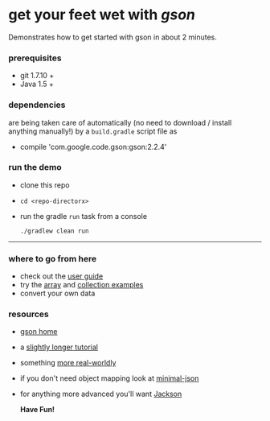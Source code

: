 # get your feet wet with *gson*    

Demonstrates how to get started with gson in about 2 minutes.  


### prerequisites

* git 1.7.10 +
* Java 1.5 +

### dependencies

are being taken care of automatically (no need to download / install anything manually!) by a `build.gradle` script file as

 * compile 'com.google.code.gson:gson:2.2.4'


### run the demo

* clone this repo
* `cd <repo-directorx>`
* run the gradle `run` task from a console

    `./gradlew clean run`


___

### where to go from here

* check out the [user guide](https://sites.google.com/site/gson/gson-user-guide)  
* try the [array](https://sites.google.com/site/gson/gson-user-guide#TOC-Array-Examples) and [collection examples](https://sites.google.com/site/gson/gson-user-guide#TOC-Collections-Examples)
* convert your own data


### resources

* [gson home](http://code.google.com/p/google-gson/)
* a [slightly longer tutorial](http://www.mkyong.com/java/how-do-convert-java-object-to-from-json-format-gson-api/)
* something [more real-worldly](http://www.codeproject.com/Articles/604719/Java-JSON-mapping-with-GSON)
* if you don't need object mapping look at [minimal-json](https://github.com/ralfstx/minimal-json)
* for anything more advanced you'll want [Jackson](https://github.com/FasterXML/jackson)

    **Have Fun!**
